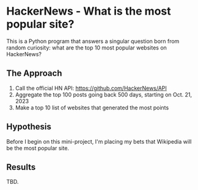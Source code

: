 # HackerNews - What is the most popular site?

This is a Python program that answers a singular question born from random curiosity: what are the top 10 most popular websites on HackerNews?

## The Approach

1. Call the official HN API: https://github.com/HackerNews/API
2. Aggregate the top 100 posts going back 500 days, starting on Oct. 21, 2023
3. Make a top 10 list of websites that generated the most points 

## Hypothesis
Before I begin on this mini-project, I'm placing my bets that Wikipedia will be the most popular site.

## Results
TBD.
